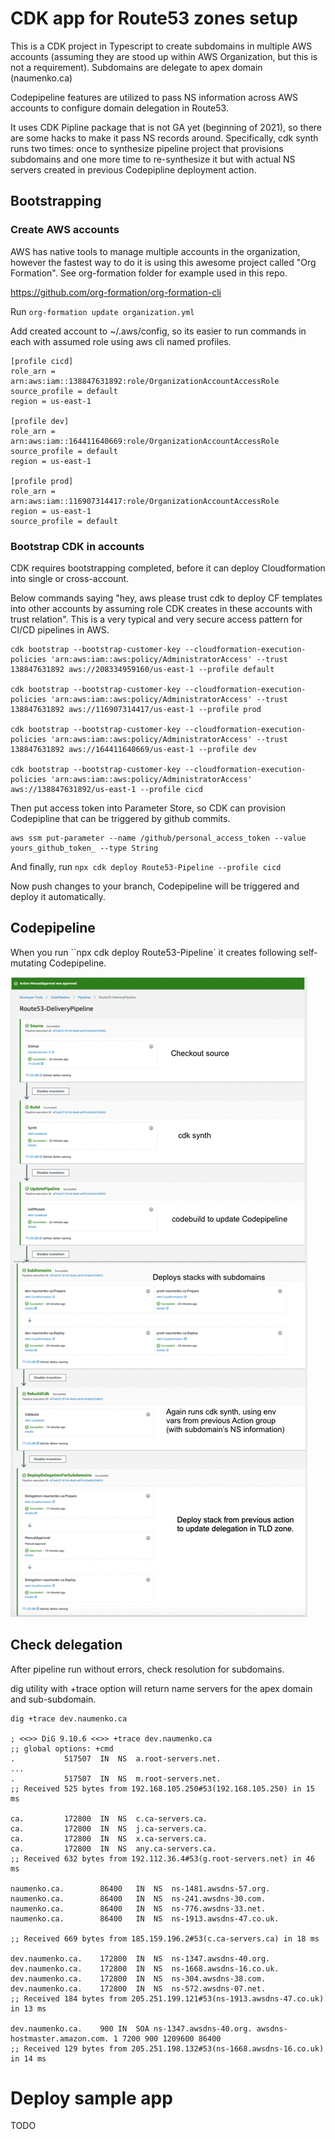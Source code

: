 # CDK app for Route53 zones setup

This is a CDK project in Typescript to create subdomains in multiple AWS accounts (assuming they are stood up within AWS Organization, but this is not a requirement). Subdomains are delegate to apex domain (naumenko.ca)

Codepipeline features are utilized to pass NS information across AWS accounts to configure domain delegation in Route53.

It uses CDK Pipline package that is not GA yet (beginning of 2021), so there are some hacks to make it pass NS records around. Specifically, cdk synth runs two times: once to synthesize pipeline project that provisions subdomains and one more time to re-synthesize it but with actual NS servers created in previous Codepipline deployment action.

## Bootstrapping

### Create AWS accounts

AWS has native tools to manage multiple accounts in the organization, however the fastest way to do it is using this awesome project called "Org Formation". See org-formation folder for example used in this repo.

https://github.com/org-formation/org-formation-cli

Run `org-formation update organization.yml`

Add created account to ~/.aws/config, so its easier to run commands in each with assumed role using aws cli named profiles.

```
[profile cicd]
role_arn = arn:aws:iam::138847631892:role/OrganizationAccountAccessRole
source_profile = default
region = us-east-1

[profile dev]
role_arn = arn:aws:iam::164411640669:role/OrganizationAccountAccessRole
source_profile = default
region = us-east-1

[profile prod]
role_arn = arn:aws:iam::116907314417:role/OrganizationAccountAccessRole
region = us-east-1
source_profile = default
```

### Bootstrap CDK in accounts

CDK requires bootstrapping completed, before it can deploy Cloudformation into single or cross-account.   

Below commands saying "hey, aws please trust cdk to deploy CF templates into other accounts by assuming role CDK creates in these accounts with trust relation". This is a very typical and very secure access pattern for CI/CD pipelines in AWS.


```
cdk bootstrap --bootstrap-customer-key --cloudformation-execution-policies 'arn:aws:iam::aws:policy/AdministratorAccess' --trust 138847631892 aws://208334959160/us-east-1 --profile default

cdk bootstrap --bootstrap-customer-key --cloudformation-execution-policies 'arn:aws:iam::aws:policy/AdministratorAccess' --trust 138847631892 aws://116907314417/us-east-1 --profile prod

cdk bootstrap --bootstrap-customer-key --cloudformation-execution-policies 'arn:aws:iam::aws:policy/AdministratorAccess' --trust 138847631892 aws://164411640669/us-east-1 --profile dev

cdk bootstrap --bootstrap-customer-key --cloudformation-execution-policies 'arn:aws:iam::aws:policy/AdministratorAccess' aws://138847631892/us-east-1 --profile cicd

```

Then put access token into Parameter Store, so CDK can provision Codepipline that can be triggered by github commits.

```
aws ssm put-parameter --name /github/personal_access_token --value yours_github_token_ --type String
```

And finally, run `npx cdk deploy Route53-Pipeline --profile cicd`

Now push changes to your branch, Codepipeline will be triggered and deploy it automatically. 

## Codepipeline

When you run ``npx cdk deploy Route53-Pipeline` it creates following self-mutating Codepipeline.

![CICD pipeline](images/pipeline.png)

## Check delegation 

After pipeline run without errors, check resolution for subdomains.

dig utility with +trace option will return name servers for the apex domain and sub-subdomain. 

```
dig +trace dev.naumenko.ca

; <<>> DiG 9.10.6 <<>> +trace dev.naumenko.ca
;; global options: +cmd
.			517507	IN	NS	a.root-servers.net.
...
.			517507	IN	NS	m.root-servers.net.
;; Received 525 bytes from 192.168.105.250#53(192.168.105.250) in 15 ms

ca.			172800	IN	NS	c.ca-servers.ca.
ca.			172800	IN	NS	j.ca-servers.ca.
ca.			172800	IN	NS	x.ca-servers.ca.
ca.			172800	IN	NS	any.ca-servers.ca.
;; Received 632 bytes from 192.112.36.4#53(g.root-servers.net) in 46 ms

naumenko.ca.		86400	IN	NS	ns-1481.awsdns-57.org.
naumenko.ca.		86400	IN	NS	ns-241.awsdns-30.com.
naumenko.ca.		86400	IN	NS	ns-776.awsdns-33.net.
naumenko.ca.		86400	IN	NS	ns-1913.awsdns-47.co.uk.

;; Received 669 bytes from 185.159.196.2#53(c.ca-servers.ca) in 18 ms

dev.naumenko.ca.	172800	IN	NS	ns-1347.awsdns-40.org.
dev.naumenko.ca.	172800	IN	NS	ns-1668.awsdns-16.co.uk.
dev.naumenko.ca.	172800	IN	NS	ns-304.awsdns-38.com.
dev.naumenko.ca.	172800	IN	NS	ns-572.awsdns-07.net.
;; Received 184 bytes from 205.251.199.121#53(ns-1913.awsdns-47.co.uk) in 13 ms

dev.naumenko.ca.	900	IN	SOA	ns-1347.awsdns-40.org. awsdns-hostmaster.amazon.com. 1 7200 900 1209600 86400
;; Received 129 bytes from 205.251.198.132#53(ns-1668.awsdns-16.co.uk) in 14 ms
```

# Deploy sample app

TODO